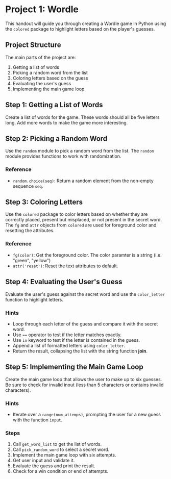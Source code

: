 # Project 1: Wordle 

This handout will guide you through creating a Wordle game in Python using the `colored` package to highlight letters based on the player's guesses.

## Project Structure

The main parts of the project are:
1. Getting a list of words
2. Picking a random word from the list
3. Coloring letters based on the guess
4. Evaluating the user's guess
5. Implementing the main game loop

## Step 1: Getting a List of Words

Create a list of words for the game. These words should all be five letters long.  Add more words to make the game more interesting.

## Step 2: Picking a Random Word

Use the `random` module to pick a random word from the list. The `random` module provides functions to work with randomization.

### Reference

- `random.choice(seq)`: Return a random element from the non-empty sequence `seq`.

## Step 3: Coloring Letters

Use the `colored` package to color letters based on whether they are correctly placed, present but misplaced, or not present in the secret word. The `fg` and `attr` objects from `colored` are used for foreground color and resetting the attributes.

### Reference

- `fg(color)`: Get the foreground color. The color paramter is a string (i.e. "green", "yellow")
- `attr('reset')`: Reset the text attributes to default.

## Step 4: Evaluating the User's Guess

Evaluate the user's guess against the secret word and use the `color_letter` function to highlight letters.

### Hints

- Loop through each letter of the guess and compare it with the secret word.
- Use  `==` operator to test if the letter matches exactly.
- Use `in` keyword to test if the letter is contained in the guess.
- Append a list of formatted letters using `color_letter`. 
- Return the result, collapsing the list with the string function **join**.

## Step 5: Implementing the Main Game Loop

Create the main game loop that allows the user to make up to six guesses.
Be sure to check for invalid inout (less than 5 characters or contains invalid characters).


### Hints

- Iterate over a `range(num_attemps)`, prompting the user for a new guess with the function `input`.

### Steps

1. Call `get_word_list` to get the list of words.
2. Call `pick_random_word` to select a secret word.
3. Implement the main game loop with six attempts.
4. Get user input and validate it.
5. Evaluate the guess and print the result.
6. Check for a win condition or end of attempts.